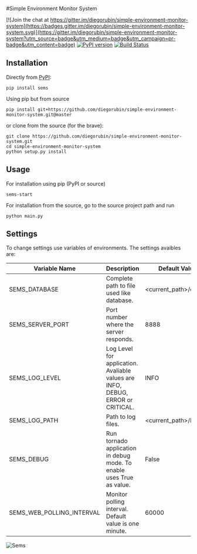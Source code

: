 #Simple Environment Monitor System

[![Join the chat at https://gitter.im/diegorubin/simple-environment-monitor-system](https://badges.gitter.im/diegorubin/simple-environment-monitor-system.svg)](https://gitter.im/diegorubin/simple-environment-monitor-system?utm_source=badge&utm_medium=badge&utm_campaign=pr-badge&utm_content=badge)
[![PyPI version](https://badge.fury.io/py/sems.svg)](https://badge.fury.io/py/sems)
[![Build Status](https://travis-ci.org/diegorubin/simple-environment-monitor-system.svg)](https://travis-ci.org/diegorubin/simple-environment-monitor-system) 

## Installation

Directly from [PyPI](http://pypi.python.org/pypi/sems):

    pip install sems

Using pip but from source

    pip install git+https://github.com/diegorubin/simple-environment-monitor-system.git@master

or clone from the source (for the brave):

    git clone https://github.com/diegorubin/simple-environment-monitor-system.git
    cd simple-environment-monitor-system
    python setup.py install

## Usage

For installation using pip (PyPI or source)

    sems-start 

For installation from the source, go to the source project path and run

    python main.py
    
## Settings

To change settings use variables of environments.
The settings avaibles are:

| Variable Name             | Description                                                                      | Default Value            |
| ----------------          | -------------------------------------------------------------------------------- | ------------------------ |
| SEMS_DATABASE             | Complete path to file used like database.                                        | \<current_path\>/db.json |
| SEMS_SERVER_PORT          | Port number where the server responds.                                           | 8888                     |
| SEMS_LOG_LEVEL            | Log Level for application. Avaliable values are INFO, DEBUG, ERROR or CRITICAL.  | INFO                     |
| SEMS_LOG_PATH             | Path to log files.                                                               | \<current_path\>/log     |
| SEMS_DEBUG                | Run tornado application in debug mode. To enable uses True as value.             | False                    |
| SEMS_WEB_POLLING_INTERVAL | Monitor polling interval. Default value is one minute.                           | 60000                    |

![Sems](http://diegorubin.com/images/sems)

